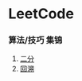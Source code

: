 # LeetCode 

### 算法/技巧 集锦

1. [二分](https://github.com/ygxqqx/LeetCode/blob/master/%E4%BA%8C%E5%88%86.md)
2. [回溯](https://github.com/ygxqqx/LeetCode/blob/master/%E5%9B%9E%E6%BA%AF.md)
